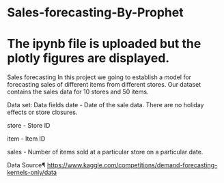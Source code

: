 # Sales-forecasting-By-Prophet  
# The ipynb file is uploaded but the plotly figures are displayed.

Sales forecasting
In this project we going to establish a model for forecasting sales of different items from different stores. Our dataset contains the sales data for 10 stores and 50 items.

Data set:
Data fields date - Date of the sale data. There are no holiday effects or store closures.

store - Store ID

item - Item ID

sales - Number of items sold at a particular store on a particular date.

Data Source¶
https://www.kaggle.com/competitions/demand-forecasting-kernels-only/data
